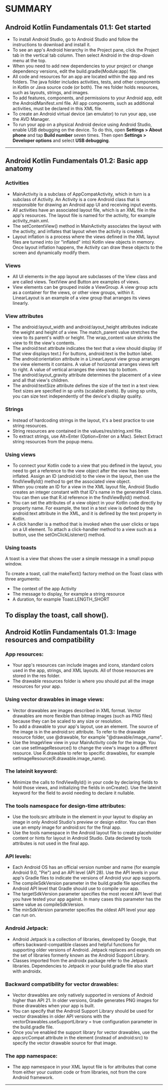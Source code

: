 # SUMMARY

## Android Kotlin Fundamentals 01.1: Get started
* To install Android Studio, go to Android Studio and follow the instructions to download and install it.
* To see an app's Android hierarchy in the Project pane, click the Project tab in the vertical tab column. Then select Android in the drop-down menu at the top.
* When you need to add new dependencies to your project or change dependency versions, edit the build.gradle(Module:app) file.
* All code and resources for an app are located within the app and res folders. The java folder includes activities, tests, and other components in Kotlin or Java source code (or both). The res folder holds resources, such as layouts, strings, and images.
* To add features, components, and permissions to your Android app, edit the AndroidManifest.xml file. All app components, such as additional activities, must be declared in this XML file.
* To create an Android virtual device (an emulator) to run your app, use the AVD Manager.
* To run your app on a physical Android device using Android Studio, enable USB debugging on the device. To do this, open **Settings > About phone** and tap **Build number** seven times. Then open **Settings > Developer options** and select **USB debugging**.
---

## Android Kotlin Fundamentals 01.2: Basic app anatomy
### Activities
* MainActivity is a subclass of AppCompatActivity, which in turn is a subclass of Activity. An Activity is a core Android class that is responsible for drawing an Android app UI and receiving input events.
* All activities have an associated layout file, which is an XML file in the app's resources. The layout file is named for the activity, for example activity_main.xml.
* The setContentView() method in MainActivity associates the layout with the activity, and inflates that layout when the activity is created.
* Layout inflation is a process where the views defined in the XML layout files are turned into (or "inflated" into) Kotlin view objects in memory. Once layout inflation happens, the Activity can draw these objects to the screen and dynamically modify them.

### Views
* All UI elements in the app layout are subclasses of the View class and are called views. TextView and Button are examples of views.
* View elements can be grouped inside a ViewGroup. A view group acts as a container for the views, or other view groups, within it. LinearLayout is an example of a view group that arranges its views linearly.

### View attributes
* The android:layout_width and android:layout_height attributes indicate the weight and height of a view. The match_parent value stretches the view to its parent's width or height. The wrap_content value shrinks the view to fit the view's contents.
* The android:text attribute indicates the text that a view should display (if that view displays text.) For buttons, android:text is the button label.
* The android:orientation attribute in a LinearLayout view group arranges the view elements it contains. A value of horizontal arranges views left to right. A value of vertical arranges the views top to bottom.
* The android:layout_gravity attribute determines the placement of a view and all that view's children.
* The android:textSize attribute defines the size of the text in a text view. Text sizes are specified in sp units (scalable pixels). By using sp units, you can size text independently of the device's display quality.

### Strings
* Instead of hardcoding strings in the layout, it's a best practice to use string resources.
* String resources are contained in the values/res/string.xml file.
* To extract strings, use Alt+Enter (Option+Enter on a Mac). Select Extract string resources from the popup menu.

### Using views
* To connect your Kotlin code to a view that you defined in the layout, you need to get a reference to the view object after the view has been inflated. Assign an ID (android:id) to the view in the layout, then use the findViewById() method to get the associated view object.
* When you create an ID for a view in the XML layout file, Android Studio creates an integer constant with that ID's name in the generated R class. You can then use that R.id reference in the findViewById() method.
* You can set the attributes of a view object in your Kotlin code directly by property name. For example, the text in a text view is defined by the android:text attribute in the XML, and it is defined by the text property in Kotlin.
* A click handler is a method that is invoked when the user clicks or taps on a UI element. To attach a click-handler method to a view such as a button, use the setOnClickListener() method.

### Using toasts
A toast is a view that shows the user a simple message in a small popup window.

To create a toast, call the makeText() factory method on the Toast class with three arguments:

* The context of the app Activity
* The message to display, for example a string resource
* A duration, for example Toast.LENGTH_SHORT

To display the toast, call show().
---

## Android Kotlin Fundamentals 01.3: Image resources and compatibility
### App resources:
* Your app's resources can include images and icons, standard colors used in the app, strings, and XML layouts. All of those resources are stored in the res folder.
* The drawable resources folder is where you should put all the image resources for your app.

### Using vector drawables in image views:
* Vector drawables are images described in XML format. Vector drawables are more flexible than bitmap images (such as PNG files) because they can be scaled to any size or resolution.
* To add a drawable to your app's layout, use an <ImageView> element. The source of the image is in the android:src attribute. To refer to the drawable resource folder, use @drawable, for example "@drawable/image_name".
* Use the ImageView view in your MainActivity code for the image. You can use setImageResource() to change the view's image to a different resource. Use R.drawable to refer to specific drawables, for example setImageResource(R.drawable.image_name).

### The lateinit keyword:
* Minimize the calls to findViewById() in your code by declaring fields to hold those views, and initializing the fields in onCreate(). Use the lateinit keyword for the field to avoid needing to declare it nullable.

### The tools namespace for design-time attributes:
* Use the tools:src attribute in the <ImageView> element in your layout to display an image in only Android Studio's preview or design editor. You can then use an empty image for android:src for the final app.
* Use the tools namespace in the Android layout file to create placeholder content or hints for layout in Android Studio. Data declared by tools attributes is not used in the final app.

### API levels:
* Each Android OS has an official version number and name (for example Android 9.0, "Pie") and an API level (API 28). Use the API levels in your app's Gradle files to indicate the versions of Android your app supports.
* The compileSdkVersion parameter in the build.gradle file specifies the Android API level that Gradle should use to compile your app.
* The targetSdkVersion parameter specifies the most recent API level that you have tested your app against. In many cases this parameter has the same value as compileSdkVersion.
* The minSdkVersion parameter specifies the oldest API level your app can run on.

### Android Jetpack:
* Android Jetpack is a collection of libraries, developed by Google, that offers backward-compatible classes and helpful functions for supporting older versions of Android. Jetpack replaces and expands on the set of libraries formerly known as the Android Support Library.
* Classes imported from the androidx package refer to the Jetpack libraries. Dependencies to Jetpack in your build.gradle file also start with androidx.

### Backward compatibility for vector drawables:
* Vector drawables are only natively supported in versions of Android higher than API 21. In older versions, Gradle generates PNG images for those drawables when your app is built.
* You can specify that the Android Support Library should be used for vector drawables in older API versions with the vectorDrawables.useSupportLibrary = true configuration parameter in the build.gradle file.
* Once you've enabled the support library for vector drawables, use the app:srcCompat attribute in the <ImageView> element (instead of android:src) to specify the vector drawable source for that image.

### The app namespace:
* The app namespace in your XML layout file is for attributes that come from either your custom code or from libraries, not from the core Android framework.
---